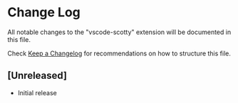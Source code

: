 # Change Log

All notable changes to the "vscode-scotty" extension will be documented in this file.

Check [Keep a Changelog](http://keepachangelog.com/) for recommendations on how to structure this file.

## [Unreleased]

- Initial release